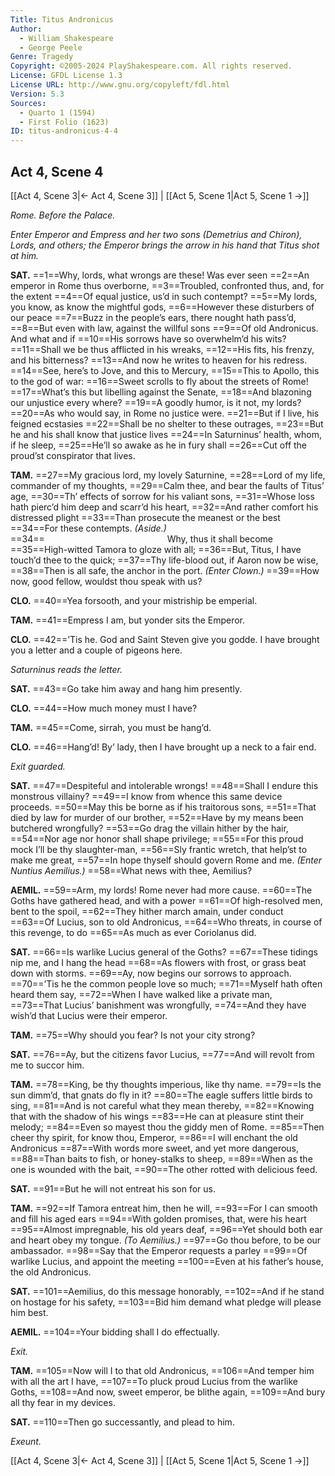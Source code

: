 ```yaml
---
Title: Titus Andronicus
Author: 
  - William Shakespeare
  - George Peele
Genre: Tragedy
Copyright: ©2005-2024 PlayShakespeare.com. All rights reserved.
License: GFDL License 1.3
License URL: http://www.gnu.org/copyleft/fdl.html
Version: 5.3
Sources:
  - Quarto 1 (1594)
  - First Folio (1623)
ID: titus-andronicus-4-4
---
```


## Act 4, Scene 4
[[Act 4, Scene 3|← Act 4, Scene 3]] | [[Act 5, Scene 1|Act 5, Scene 1 →]]

*Rome. Before the Palace.*

*Enter Emperor and Empress and her two sons (Demetrius and Chiron), Lords, and others; the Emperor brings the arrow in his hand that Titus shot at him.*

**SAT.**
==1==Why, lords, what wrongs are these! Was ever seen
==2==An emperor in Rome thus overborne,
==3==Troubled, confronted thus, and, for the extent
==4==Of equal justice, us’d in such contempt?
==5==My lords, you know, as know the mightful gods,
==6==However these disturbers of our peace
==7==Buzz in the people’s ears, there nought hath pass’d,
==8==But even with law, against the willful sons
==9==Of old Andronicus. And what and if
==10==His sorrows have so overwhelm’d his wits?
==11==Shall we be thus afflicted in his wreaks,
==12==His fits, his frenzy, and his bitterness?
==13==And now he writes to heaven for his redress.
==14==See, here’s to Jove, and this to Mercury,
==15==This to Apollo, this to the god of war:
==16==Sweet scrolls to fly about the streets of Rome!
==17==What’s this but libelling against the Senate,
==18==And blazoning our unjustice every where?
==19==A goodly humor, is it not, my lords?
==20==As who would say, in Rome no justice were.
==21==But if I live, his feigned ecstasies
==22==Shall be no shelter to these outrages,
==23==But he and his shall know that justice lives
==24==In Saturninus’ health, whom, if he sleep,
==25==He’ll so awake as he in fury shall
==26==Cut off the proud’st conspirator that lives.

**TAM.**
==27==My gracious lord, my lovely Saturnine,
==28==Lord of my life, commander of my thoughts,
==29==Calm thee, and bear the faults of Titus’ age,
==30==Th’ effects of sorrow for his valiant sons,
==31==Whose loss hath pierc’d him deep and scarr’d his heart,
==32==And rather comfort his distressed plight
==33==Than prosecute the meanest or the best
==34==For these contempts.
*(Aside.)*
==34==              Why, thus it shall become
==35==High-witted Tamora to gloze with all;
==36==But, Titus, I have touch’d thee to the quick;
==37==Thy life-blood out, if Aaron now be wise,
==38==Then is all safe, the anchor in the port.
*(Enter Clown.)*
==39==How now, good fellow, wouldst thou speak with us?

**CLO.**
==40==Yea forsooth, and your mistriship be emperial.

**TAM.**
==41==Empress I am, but yonder sits the Emperor.

**CLO.**
==42==’Tis he. God and Saint Steven give you godde. I have brought you a letter and a couple of pigeons here.

*Saturninus reads the letter.*

**SAT.**
==43==Go take him away and hang him presently.

**CLO.**
==44==How much money must I have?

**TAM.**
==45==Come, sirrah, you must be hang’d.

**CLO.**
==46==Hang’d! By’ lady, then I have brought up a neck to a fair end.

*Exit guarded.*

**SAT.**
==47==Despiteful and intolerable wrongs!
==48==Shall I endure this monstrous villainy?
==49==I know from whence this same device proceeds.
==50==May this be borne as if his traitorous sons,
==51==That died by law for murder of our brother,
==52==Have by my means been butchered wrongfully?
==53==Go drag the villain hither by the hair,
==54==Nor age nor honor shall shape privilege;
==55==For this proud mock I’ll be thy slaughter-man,
==56==Sly frantic wretch, that help’st to make me great,
==57==In hope thyself should govern Rome and me.
*(Enter Nuntius Aemilius.)*
==58==What news with thee, Aemilius?

**AEMIL.**
==59==Arm, my lords! Rome never had more cause.
==60==The Goths have gathered head, and with a power
==61==Of high-resolved men, bent to the spoil,
==62==They hither march amain, under conduct
==63==Of Lucius, son to old Andronicus,
==64==Who threats, in course of this revenge, to do
==65==As much as ever Coriolanus did.

**SAT.**
==66==Is warlike Lucius general of the Goths?
==67==These tidings nip me, and I hang the head
==68==As flowers with frost, or grass beat down with storms.
==69==Ay, now begins our sorrows to approach.
==70==’Tis he the common people love so much;
==71==Myself hath often heard them say,
==72==When I have walked like a private man,
==73==That Lucius’ banishment was wrongfully,
==74==And they have wish’d that Lucius were their emperor.

**TAM.**
==75==Why should you fear? Is not your city strong?

**SAT.**
==76==Ay, but the citizens favor Lucius,
==77==And will revolt from me to succor him.

**TAM.**
==78==King, be thy thoughts imperious, like thy name.
==79==Is the sun dimm’d, that gnats do fly in it?
==80==The eagle suffers little birds to sing,
==81==And is not careful what they mean thereby,
==82==Knowing that with the shadow of his wings
==83==He can at pleasure stint their melody;
==84==Even so mayest thou the giddy men of Rome.
==85==Then cheer thy spirit, for know thou, Emperor,
==86==I will enchant the old Andronicus
==87==With words more sweet, and yet more dangerous,
==88==Than baits to fish, or honey-stalks to sheep,
==89==When as the one is wounded with the bait,
==90==The other rotted with delicious feed.

**SAT.**
==91==But he will not entreat his son for us.

**TAM.**
==92==If Tamora entreat him, then he will,
==93==For I can smooth and fill his aged ears
==94==With golden promises, that, were his heart
==95==Almost impregnable, his old years deaf,
==96==Yet should both ear and heart obey my tongue.
*(To Aemilius.)*
==97==Go thou before, to be our ambassador.
==98==Say that the Emperor requests a parley
==99==Of warlike Lucius, and appoint the meeting
==100==Even at his father’s house, the old Andronicus.

**SAT.**
==101==Aemilius, do this message honorably,
==102==And if he stand on hostage for his safety,
==103==Bid him demand what pledge will please him best.

**AEMIL.**
==104==Your bidding shall I do effectually.

*Exit.*

**TAM.**
==105==Now will I to that old Andronicus,
==106==And temper him with all the art I have,
==107==To pluck proud Lucius from the warlike Goths,
==108==And now, sweet emperor, be blithe again,
==109==And bury all thy fear in my devices.

**SAT.**
==110==Then go successantly, and plead to him.

*Exeunt.*

[[Act 4, Scene 3|← Act 4, Scene 3]] | [[Act 5, Scene 1|Act 5, Scene 1 →]]